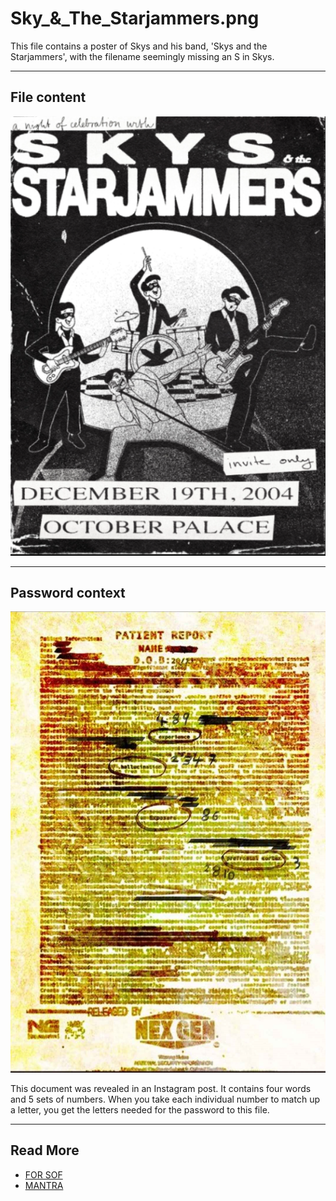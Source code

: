 # Sky_&_The_Starjammers.png

This file contains a poster of Skys and his band, 'Skys and the Starjammers', 
with the filename seemingly missing an S in Skys.

***

## File content

![poster.png](../../Resources/files/skys_starjammers/poster.png)

***

## Password context

![nexgendoc.jpg](../../Resources/files/skys_starjammers/nexgendoc.jpg)

This document was revealed in an Instagram post. It contains four words and 5 sets of numbers. When you take each individual number to match up a letter, you get the letters needed for the password to this file.

***

## Read More

- [FOR SOF](for-sof)
- [MANTRA](../music/amo-mantra)
